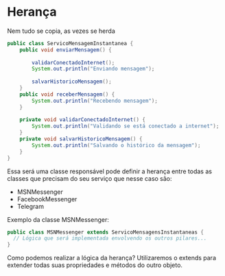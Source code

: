 # Herança

Nem tudo se copia, as vezes se herda

```java
public class ServicoMensagemInstantanea {
	public void enviarMensagem() {
		
		validarConectadoInternet();
		System.out.println("Enviando mensagem");
		
		salvarHistoricoMensagem();
	}
	public void receberMensagem() {
		System.out.println("Recebendo mensagem");
	}
	
	private void validarConectadoInternet() {
		System.out.println("Validando se está conectado a internet");
	}
	private void salvarHistoricoMensagem() {
		System.out.println("Salvando o histórico da mensagem");
	}
}
```

Essa será uma classe responsável pode definir a herança entre todas as classes que precisam do seu serviço que nesse caso são:

- MSNMessenger
- FacebookMessenger
- Telegram

Exemplo da classe MSNMessenger:

```java
public class MSNMessenger extends ServicoMensagensInstantaneas {
  // Lógica que será implementada envolvendo os outros pilares...
}
```

Como podemos realizar a lógica da herança? Utilizaremos o extends para extender todas suas propriedades e métodos do outro objeto. 